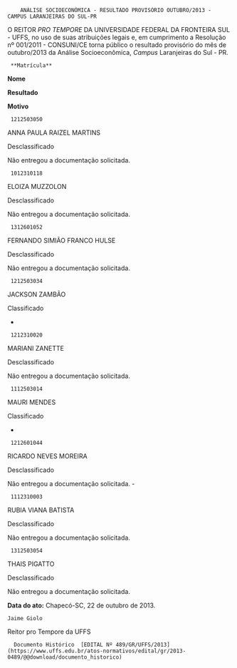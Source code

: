        ANÁLISE SOCIOECONÔMICA - RESULTADO PROVISÓRIO OUTUBRO/2013 - CAMPUS LARANJEIRAS DO SUL-PR  

O REITOR *PRO TEMPORE* DA UNIVERSIDADE FEDERAL DA FRONTEIRA SUL - UFFS, no uso de suas atribuições legais e, em cumprimento a Resolução nº 001/2011 - CONSUNI/CE torna público o resultado provisório do mês de outubro/2013 da Análise Socioeconômica, *Campus* Laranjeiras do Sul - PR.

     **Matrícula**

   **Nome**

   **Resultado**

   **Motivo**

     1212503050

   ANNA PAULA RAIZEL MARTINS

   Desclassificado

   Não entregou a documentação solicitada.

     1012310118

   ELOIZA MUZZOLON

   Desclassificado

   Não entregou a documentação solicitada.

     1312601052

   FERNANDO SIMIÃO FRANCO HULSE

   Desclassificado

   Não entregou a documentação solicitada.

     1212503034

   JACKSON ZAMBÃO

   Classificado

   -

     1212310020

   MARIANI ZANETTE

   Desclassificado

   Não entregou a documentação solicitada.

     1112503014

   MAURI MENDES

   Classificado

   -

     1212601044

   RICARDO NEVES MOREIRA

   Desclassificado

   Não entregou a documentação solicitada. -

     1112310003

   RUBIA VIANA BATISTA

   Desclassificado

   Não entregou a documentação solicitada.

     1312503054

   THAIS PIGATTO

   Desclassificado

   Não entregou a documentação solicitada.

      

  

   **Data do ato:** Chapecó-SC, 22 de outubro de 2013.   
 

    Jaime Giolo   
 Reitor pro Tempore da UFFS 

      Documento Histórico  [EDITAL Nº 489/GR/UFFS/2013](https://www.uffs.edu.br/atos-normativos/edital/gr/2013-0489/@@download/documento_historico)     
      